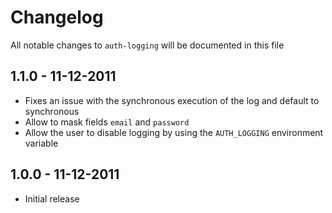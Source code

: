 # Changelog

All notable changes to `auth-logging` will be documented in this file

## 1.1.0 - 11-12-2011
- Fixes an issue with the synchronous execution of the log and default to synchronous
- Allow to mask fields `email` and `password` 
- Allow the user to disable logging by using the `AUTH_LOGGING` environment variable

## 1.0.0 - 11-12-2011
- Initial release

